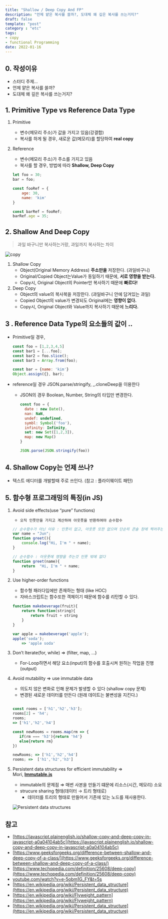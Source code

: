 ```yaml
---
title: "Shallow / Deep Copy And FP"
description: "언제 얕은 복사를 쓸까?, 도대체 왜 깊은 복사를 쓰는거지?"
draft: false
template: "post"
category : "etc"
tags:
- copy
- functional Programming
date: 2022-01-16
---
```

## 0. 작성이유

- 스터디 주제...
- 언제 얕은 복사를 쓸까?
- 도대체 왜 깊은 복사를 쓰는거지?

## 1. Primitive Type vs Reference Data Type

1. Primitive
    - 변수(메모리 주소)가 값을 가지고 있음(강결합)
    - 복사를 하게 될 경우, 새로운 값(메모리)를 할당하여 **real copy**
2. Reference
    - 변수(메모리 주소)가 주소를 가지고 있음
    - 복사를 할 경우, 방법에 따라 **Shallow, Deep Copy**

    ```jsx
    let foo = 30;
    bar = foo;
    
    const fooRef = {
    	age: 30,
    	name: 'kim'
    }
    
    const barRef = fooRef;
    barRef.age = 35;
    ```


## 2. Shallow And Deep Copy

> 과일 바구니만 복사하는거랑, 과일까지 복사하는 차이
>

![copy](https://media.geeksforgeeks.org/wp-content/uploads/20201104103252/shallowdeep.jpg)

1. Shallow Copy
    - Object(Original Memory Address) **주소만을** 저장한다. (과일바구니)
    - Original/Copied Object는Value가 동일하기 때문에, **서로 영향을 받는다.**
    - Copy시, Original Object의 Pointer만 복사하기 때문에 **빠르다!**
2. Deep Copy
    - Object의 value의 복사복을 저장한다. (과일바구니 안에 담겨있는 과일)
    - Copied Object의 value가 변경되도 Original에는 **영향이 없다.**
    - Copy시, Original Object와 Value까지 복사하기 때문에 **느리다.**

## 3 . Reference Data Type의 요소들의 값이 ..

- Primitive일 경우,

    ```jsx
    const foo = [1,2,3,4,5]
    const bar1 = [...foo];
    const bar2 = foo.slice();
    const bar3 = Array.from(foo);
    
    const bar = {name: 'kim'} 
    Object.assign({}, bar);
    ```

- reference일 경우 JSON.parse/stringify, _.cloneDeep을 이용한다
    - JSON의 경우 Boolean, Number, String의 타입만 변경한다.

        ```jsx
        const foo = {
          date : new Date(),
          nan: NaN,
          undef: undefined,
          symbl: Symbol('foo'),
          infinity: Infinity,
          set: new Set([1,2,3]),
          map: new Map()
        }
        
        JSON.parse(JSON.stringify(foo))
        ```


## 4. Shallow Copy는 언제 쓰나?

- 텍스트 에디터를 개발할때 주로 쓰인다. (참고 : 플라이웨이트 패턴)

## 5. 함수형 프로그래밍의 특징(in JS)

1. Avoid side effects(use “pure” functions)
    - `오직 인풋만을 가지고 계산하여 아웃풋을 반환하여야 순수함수`

    ```jsx
    // 순수함수가 아닌 이유 : 인풋이 없고, 아웃풋 또한 없으며 단순히 콘솔 창에 찍어주는것만 한다.
    var name = "Jun";
    function greet(){
        console.log("Hi, I'm " + name);
    }
    
    // 순수함수 : 아웃풋에 영향을 주는것 인풋 밖에 없다
    function greet(name){
        return  "Hi, I'm " + name;
    }
    ```

2. Use higher-order functions
    - 함수형 패러다임에만 존재하는 형태 (like HOC)
    - 자바스크립트는 함수또한 객체이기 때문에 함수를 리턴할 수 있다.

    ```jsx
    function makebeverage(fruit){
        return function(string){
            return fruit + string
        }
    }
    
    var apple = makebeverage('apple');
    apple('soda');
        => 'apple soda'
    ```

3. Don’t Iterate(for, while) ⇒ (filter, map, ...)
    - For-Loop하면서 해당 요소(input)의 함수를 호출시켜 원하는 작업을 진행 (output)
4. Avoid mutability => use immutable data
    - 의도치 않은 변화로 인해 문제가 발생할 수 있다 (shallow copy 문제)
    - 변경된 새로운 데이터를 만든다 (원래 데이트는 불변성을 지킨다.)

    ```jsx
    
    const rooms = ['h1','h2','h3'];
    rooms[2] = 'h4';
    rooms;
    => ['h1','h2','h4']
    
    const newRooms = rooms.map(rm => {
       if(rm === 'h3'){return 'h4'}
       else{return rm}
    })
    
    newRooms; => ['h1','h2','h4']
    rooms; =>  ['h1','h2','h3']
    
    ```

5. Persistent data structures for efficient immutability => Mori, **[Immutable.js](https://immutable-js.github.io/immutable-js/)**
    - immutable의 문제점 ⇒ 매번 사본을 만들기 떄문에 리소스(시간, 메모리) 소요
    - strucure sharing 형태(데이터 → 트리 형태로)
        - 데이터를 트리의 형태로 만들어서 기존에 있는 노드를 재사용한다.

   ![Persistent data structures](https://upload.wikimedia.org/wikipedia/commons/thumb/5/56/Purely_functional_tree_after.svg/438px-Purely_functional_tree_after.svg.png)


## 참고

- [https://javascript.plainenglish.io/shallow-copy-and-deep-copy-in-javascript-a0a04104ab5c](https://javascript.plainenglish.io/shallow-copy-and-deep-copy-in-javascript-a0a04104ab5c)
- [https://www.geeksforgeeks.org/difference-between-shallow-and-deep-copy-of-a-class/](https://www.geeksforgeeks.org/difference-between-shallow-and-deep-copy-of-a-class/)
- [https://www.techopedia.com/definition/25608/deep-copy](https://www.techopedia.com/definition/25608/deep-copy)
- [youtube.com/watch?v=e-5obm1G_FY&t=5s](http://youtube.com/watch?v=e-5obm1G_FY&t=5s)
- [https://en.wikipedia.org/wiki/Persistent_data_structure](https://en.wikipedia.org/wiki/Persistent_data_structure)
- [https://en.wikipedia.org/wiki/Flyweight_pattern](https://en.wikipedia.org/wiki/Flyweight_pattern)
- [https://en.wikipedia.org/wiki/Persistent_data_structure](https://en.wikipedia.org/wiki/Persistent_data_structure)
